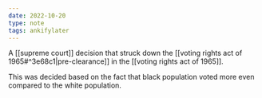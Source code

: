 ```yaml
---
date: 2022-10-20
type: note
tags: ankifylater
---
```


A [[supreme court]] decision that struck down the [[voting rights act of 1965#^3e68c1|pre-clearance]] in the [[voting rights act of 1965]].

This was decided based on the fact that black population voted more even compared to the white population.
